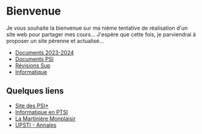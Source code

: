 # Bienvenue

Je vous souhaite la bienvenue sur ma nième tentative de réalisation d'un site web pour partager mes cours...
J'espère que cette fois, je parviendrai à proposer un site pérenne et actualisé...


<div class="grid cards" markdown>

- [Documents 2023-2024](PSI/2023_2024.md)
- [Documents PSI](PSI/index.md)
- [Révisions Sup](Revisions/index.md)
- [Informatique](Informatique/index.md)

</div>



## Quelques liens

 * [Site des PSI*](http://psietoile.lamartin.fr/)
 * [Informatique en PTSI](https://ptsilamartin.github.io/info.html)
 * [La Martinière Monplaisir](https://martiniere-monplaisir.ent.auvergnerhonealpes.fr/)
 * [UPSTI - Annales](https://www.upsti.fr/espace-etudiants/annales-de-concours)